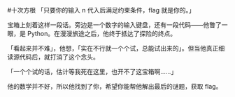 #十次方根
「只要你的输入 n 代入后满足约束条件，flag 就是你的。」

宝箱上刻着这样一段话。旁边是一个数字的输入键盘，还有一段代码——他瞥了一眼，是 Python。在漫漫旅途之后，他终于抵达了探险的终点。

「看起来并不难」，他想，「实在不行就一个个试，总能试出来的」。但当他真正细读源代码后，就打消了这个念头。

「一个个试的话，估计等我死在这里，也开不了这宝箱啊……」

他的数学并不好，所以他找到了你，希望你能帮他解出最后的谜题，获取 flag。